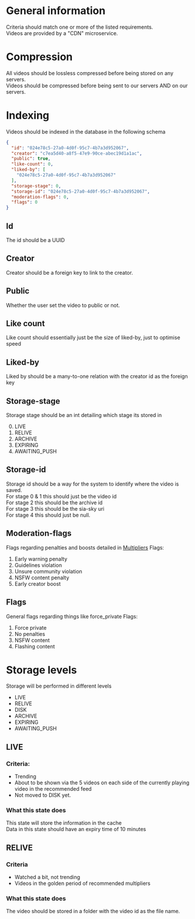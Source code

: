 # General information

Criteria should match one or more of the listed requirements.  
Videos are provided by a "CDN" microservice.

# Compression

All videos should be lossless compressed before being stored on any servers.  
Videos should be compressed before being sent to our servers AND on our servers.

# Indexing

Videos should be indexed in the database in the following schema

```json
{
  "id": "024e78c5-27a0-4d0f-95c7-4b7a3d952067",
  "creator": "c7ea5d40-a8f5-47e9-90ce-abec19d1a1ac",
  "public": true,
  "like-count": 0,
  "liked-by": [
    "024e78c5-27a0-4d0f-95c7-4b7a3d952067"
  ],
  "storage-stage": 0,
  "storage-id": "024e78c5-27a0-4d0f-95c7-4b7a3d952067",
  "moderation-flags": 0,
  "flags": 0
}
```

## Id

The id should be a UUID

## Creator

Creator should be a foreign key to link to the creator.

## Public

Whether the user set the video to public or not.

## Like count

Like count should essentially just be the size of liked-by, just to optimise speed

## Liked-by

Liked by should be a many-to-one relation with the creator id as the foreign key

## Storage-stage

Storage stage should be an int detailing which stage its stored in

0. LIVE
1. RELIVE
2. ARCHIVE
3. EXPIRING
4. AWAITING_PUSH

## Storage-id

Storage id should be a way for the system to identify where the video is saved.  
For stage 0 & 1 this should just be the video id  
For stage 2 this should be the archive id  
For stage 3 this should be the sia-sky uri  
For stage 4 this should just be null.

## Moderation-flags

Flags regarding penalties and boosts detailed in [Multipliers](recommendations/multipliers.md)
Flags:

1. Early warning penalty
2. Guidelines violation
3. Unsure community violation
4. NSFW content penalty
5. Early creator boost

## Flags

General flags regarding things like force_private Flags:

1. Force private
2. No penalties
3. NSFW content
4. Flashing content

# Storage levels

Storage will be performed in different levels

- LIVE
- RELIVE
- DISK
- ARCHIVE
- EXPIRING
- AWAITING_PUSH

## LIVE

### Criteria:

- Trending
- About to be shown via the 5 videos on each side of the currently playing video in the recommended feed
- Not moved to DISK yet.

### What this state does

This state will store the information in the cache  
Data in this state should have an expiry time of 10 minutes

## RELIVE

### Criteria

- Watched a bit, not trending
- Videos in the golden period of recommended multipliers

### What this state does

The video should be stored in a folder with the video id as the file name.